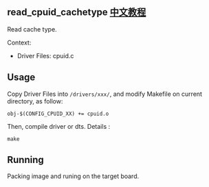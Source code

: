 read_cpuid_cachetype [中文教程](https://biscuitos.github.io/blog/CPUID_read_cpuid_cachetype/)
----------------------------------

Read cache type.

Context:

* Driver Files: cpuid.c

## Usage

Copy Driver Files into `/drivers/xxx/`, and modify Makefile on current 
directory, as follow:

```
obj-$(CONFIG_CPUID_XX) += cpuid.o
```

Then, compile driver or dts. Details :

```
make
```

## Running

Packing image and runing on the target board.
